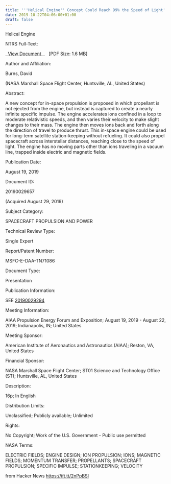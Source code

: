 ```yaml
---
title: '''Helical Engine'' Concept Could Reach 99% the Speed of Light'
date: 2019-10-22T04:06:00+01:00
draft: false
---
```


Helical Engine

NTRS Full-Text:

[  View Document   ](http://hdl.handle.net/2060/20190029657 "View Document")   \[PDF Size: 1.6 MB\]

Author and Affiliation:

Burns, David

(NASA Marshall Space Flight Center, Huntsville, AL, United States)

Abstract:

A new concept for in-space propulsion is proposed in which propellant is not ejected from the engine, but instead is captured to create a nearly infinite specific impulse. The engine accelerates ions confined in a loop to moderate relativistic speeds, and then varies their velocity to make slight changes to their mass. The engine then moves ions back and forth along the direction of travel to produce thrust. This in-space engine could be used for long-term satellite station-keeping without refueling. It could also propel spacecraft across interstellar distances, reaching close to the speed of light. The engine has no moving parts other than ions traveling in a vacuum line, trapped inside electric and magnetic fields.

Publication Date:

August 19, 2019

Document ID:

20190029657

(Acquired August 29, 2019)

Subject Category:

SPACECRAFT PROPULSION AND POWER

Technical Review Type:

Single Expert

Report/Patent Number:

MSFC-E-DAA-TN71086

Document Type:

Presentation

Publication Information:

SEE [20190029294](https://ntrs.nasa.gov/search.jsp?N=0&Ntk=Document-ID&Ntx=mode%20matchall&Ntt=20190029294)

Meeting Information:

AIAA Propulsion Energy Forum and Exposition; August 19, 2019 - August 22, 2019; Indianapolis, IN; United States

Meeting Sponsor:

American Institute of Aeronautics and Astronautics (AIAA); Reston, VA, United States

Financial Sponsor:

NASA Marshall Space Flight Center; ST01 Science and Technology Office (ST); Huntsville, AL, United States

Description:

16p; In English

Distribution Limits:

Unclassified; Publicly available; Unlimited

Rights:

No Copyright; Work of the U.S. Government - Public use permitted

NASA Terms:

ELECTRIC FIELDS; ENGINE DESIGN; ION PROPULSION; IONS; MAGNETIC FIELDS; MOMENTUM TRANSFER; PROPELLANTS; SPACECRAFT PROPULSION; SPECIFIC IMPULSE; STATIONKEEPING; VELOCITY

  
  
from Hacker News https://ift.tt/2nPpBSl